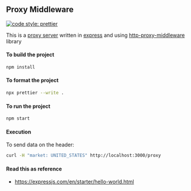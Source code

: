 ## Proxy Middleware

[![code style: prettier](https://img.shields.io/badge/code_style-prettier-ff69b4.svg?style=flat-square)](https://github.com/prettier/prettier)

This is a [proxy server](https://en.wikipedia.org/wiki/Proxy_server) written in [express](https://www.npmjs.com/package/express) and using [http-proxy-middleware](https://www.npmjs.com/package/http-proxy-middleware) library

#### To build the project

```bash
npm install
```

#### To format the project

```bash
npx prettier --write .
```

#### To run the project

```bash
npm start
```

#### Execution

To send data on the header:

```bash
curl -H "market: UNITED_STATES" http://localhost:3000/proxy
```

#### Read this as reference

- https://expressjs.com/en/starter/hello-world.html
